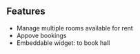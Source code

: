 ## Features

- Manage multiple rooms available for rent
- Appove bookings
- Embeddable widget: to book hall
